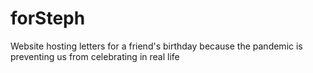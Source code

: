 # forSteph
Website hosting letters for a friend's birthday because the pandemic is preventing us from celebrating in real life

